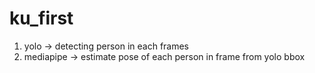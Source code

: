 # ku_first

1. yolo -> detecting person in each frames
2. mediapipe -> estimate pose of each person in frame from yolo bbox 
